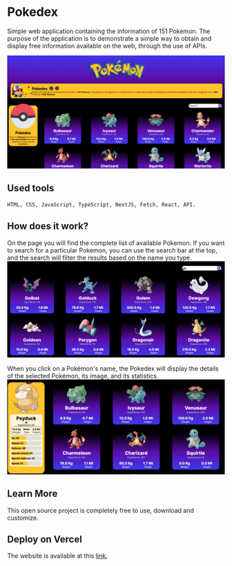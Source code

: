 # Pokedex

Simple web application containing the information of 151 Pokemon. The purpose of the application is to demonstrate a simple way to obtain and display free information available on the web, through the use of APIs.

![pokedex](public/assets/Cap1.png)

## Used tools

```bash
HTML, CSS, JavaScript, TypeScript, NextJS, Fetch, React, API.
```

## How does it work?

On the page you will find the complete list of available Pokemon. If you want to search for a particular Pokemon, you can use the search bar at the top, and the search will filter the results based on the name you type.
![pokedex](public/assets/Cap3.png)

When you click on a Pokémon's name, the Pokedex will display the details of the selected Pokémon, its image, and its statistics.
![pokedex](public/assets/Cap2.png)

## Learn More

This open source project is completely free to use, download and customize.

## Deploy on Vercel

The website is available at this [link.](https://pokedexapp-omega.vercel.app/)
